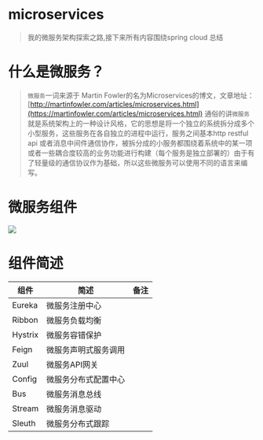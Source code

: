 # microservices

> 我的微服务架构探索之路,接下来所有内容围绕spring cloud 总结

# 什么是微服务？

>`微服务`一词来源于 Martin Fowler的名为Microservices的博文，文章地址：[http://martinfowler.com/articles/microservices.html](https://martinfowler.com/articles/microservices.html) 通俗的讲`微服务`就是系统架构上的一种设计风格，它的思想是将一个独立的系统拆分成多个小型服务，这些服务在各自独立的进程中运行，服务之间基本http restful api 或者消息中间件通信协作，被拆分成的小服务都围绕着系统中的某一项或者一些耦合度较高的业务功能进行构建（每个服务是独立部署的）由于有了轻量级的通信协议作为基础，所以这些微服务可以使用不同的语言来编写。

# 微服务组件

![](https://kingschan1204.github.io/microservices/res/microservices.png )

# 组件简述

|组件|简述|备注|
|-|-|-|
|Eureka|微服务注册中心|
|Ribbon|微服务负载均衡|
|Hystrix|微服务容错保护|
|Feign|微服务声明式服务调用|
|Zuul|微服务API网关|
|Config|微服务分布式配置中心|
|Bus|微服务消息总线|
|Stream|微服务消息驱动|
|Sleuth|微服务分布式跟踪|
